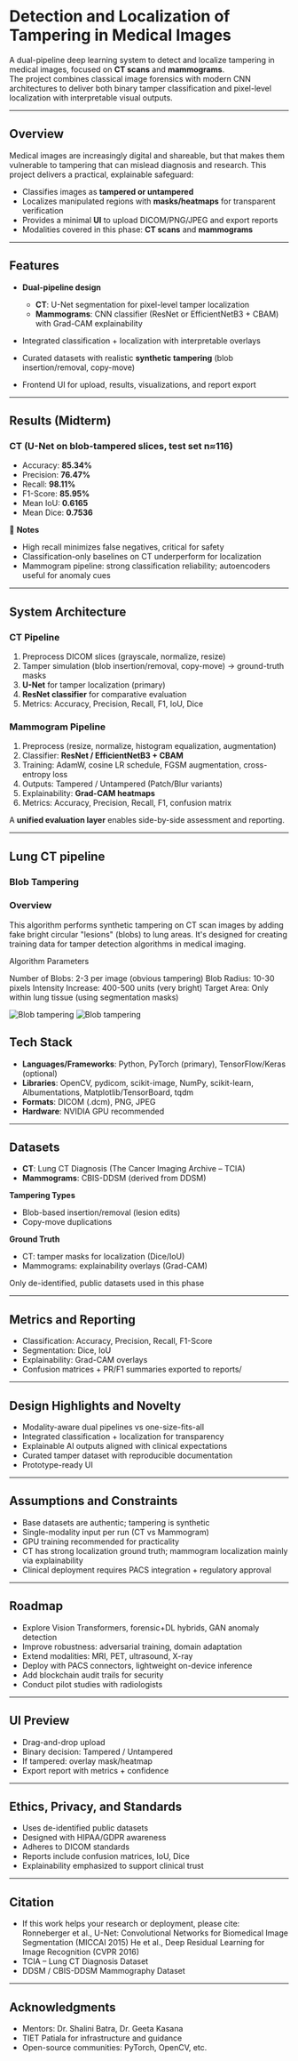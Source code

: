 # Detection and Localization of Tampering in Medical Images

A dual-pipeline deep learning system to detect and localize tampering in medical images, focused on **CT scans** and **mammograms**.  
The project combines classical image forensics with modern CNN architectures to deliver both binary tamper classification and pixel-level localization with interpretable visual outputs.

---

## Overview
Medical images are increasingly digital and shareable, but that makes them vulnerable to tampering that can mislead diagnosis and research. This project delivers a practical, explainable safeguard:

-  Classifies images as **tampered or untampered**  
-  Localizes manipulated regions with **masks/heatmaps** for transparent verification  
-  Provides a minimal **UI** to upload DICOM/PNG/JPEG and export reports  
-  Modalities covered in this phase: **CT scans** and **mammograms**  

---

## Features
- **Dual-pipeline design**  
  - **CT**: U-Net segmentation for pixel-level tamper localization  
  - **Mammograms**: CNN classifier (ResNet or EfficientNetB3 + CBAM) with Grad-CAM explainability  

- Integrated classification + localization with interpretable overlays  
- Curated datasets with realistic **synthetic tampering** (blob insertion/removal, copy-move)  
- Frontend UI for upload, results, visualizations, and report export  

---

## Results (Midterm)

### CT (U-Net on blob-tampered slices, test set n≈116)
- Accuracy: **85.34%**  
- Precision: **76.47%**  
- Recall: **98.11%**  
- F1-Score: **85.95%**  
- Mean IoU: **0.6165**  
- Mean Dice: **0.7536**

🔹 **Notes**  
- High recall minimizes false negatives, critical for safety  
- Classification-only baselines on CT underperform for localization  
- Mammogram pipeline: strong classification reliability; autoencoders useful for anomaly cues  

---

## System Architecture
### CT Pipeline
1. Preprocess DICOM slices (grayscale, normalize, resize)  
2. Tamper simulation (blob insertion/removal, copy-move) → ground-truth masks  
3. **U-Net** for tamper localization (primary)  
4. **ResNet classifier** for comparative evaluation  
5. Metrics: Accuracy, Precision, Recall, F1, IoU, Dice  

### Mammogram Pipeline
1. Preprocess (resize, normalize, histogram equalization, augmentation)  
2. Classifier: **ResNet / EfficientNetB3 + CBAM**  
3. Training: AdamW, cosine LR schedule, FGSM augmentation, cross-entropy loss  
4. Outputs: Tampered / Untampered (Patch/Blur variants)  
5. Explainability: **Grad-CAM heatmaps**  
6. Metrics: Accuracy, Precision, Recall, F1, confusion matrix  

A **unified evaluation layer** enables side-by-side assessment and reporting.  

---

## Lung CT pipeline

### Blob Tampering 

### Overview

This algorithm performs synthetic tampering on CT scan images by adding fake bright circular "lesions" (blobs) to lung areas. It's designed for creating training data for tamper detection algorithms in medical imaging.

Algorithm Parameters

Number of Blobs: 2-3 per image (obvious tampering)
Blob Radius: 10-30 pixels
Intensity Increase: 400-500 units (very bright)
Target Area: Only within lung tissue (using segmentation masks)

![Blob tampering](Blob_Tamper_flowchart.png)
![Blob tampering](Blob_tamper.png)


## Tech Stack
- **Languages/Frameworks**: Python, PyTorch (primary), TensorFlow/Keras (optional)  
- **Libraries**: OpenCV, pydicom, scikit-image, NumPy, scikit-learn, Albumentations, Matplotlib/TensorBoard, tqdm  
- **Formats**: DICOM (.dcm), PNG, JPEG  
- **Hardware**: NVIDIA GPU recommended  

---

## Datasets
- **CT**: Lung CT Diagnosis (The Cancer Imaging Archive – TCIA)  
- **Mammograms**: CBIS-DDSM (derived from DDSM)  

**Tampering Types**  
- Blob-based insertion/removal (lesion edits)  
- Copy-move duplications  

**Ground Truth**  
- CT: tamper masks for localization (Dice/IoU)  
- Mammograms: explainability overlays (Grad-CAM)  

Only de-identified, public datasets used in this phase  

---

## Metrics and Reporting

- Classification: Accuracy, Precision, Recall, F1-Score
- Segmentation: Dice, IoU
- Explainability: Grad-CAM overlays
- Confusion matrices + PR/F1 summaries exported to reports/

--- 

## Design Highlights and Novelty

- Modality-aware dual pipelines vs one-size-fits-all
- Integrated classification + localization for transparency
- Explainable AI outputs aligned with clinical expectations
- Curated tamper dataset with reproducible documentation
- Prototype-ready UI

---

## Assumptions and Constraints

- Base datasets are authentic; tampering is synthetic
- Single-modality input per run (CT vs Mammogram)
- GPU training recommended for practicality
- CT has strong localization ground truth; mammogram localization mainly via explainability
- Clinical deployment requires PACS integration + regulatory approval

---

## Roadmap

- Explore Vision Transformers, forensic+DL hybrids, GAN anomaly detection
- Improve robustness: adversarial training, domain adaptation
- Extend modalities: MRI, PET, ultrasound, X-ray
- Deploy with PACS connectors, lightweight on-device inference
- Add blockchain audit trails for security
- Conduct pilot studies with radiologists

---

## UI Preview

- Drag-and-drop upload
- Binary decision: Tampered / Untampered
- If tampered: overlay mask/heatmap
- Export report with metrics + confidence

---

## Ethics, Privacy, and Standards

- Uses de-identified public datasets
- Designed with HIPAA/GDPR awareness
- Adheres to DICOM standards
- Reports include confusion matrices, IoU, Dice
- Explainability emphasized to support clinical trust

---

## Citation

- If this work helps your research or deployment, please cite:
Ronneberger et al., U-Net: Convolutional Networks for Biomedical Image Segmentation (MICCAI 2015)
He et al., Deep Residual Learning for Image Recognition (CVPR 2016)
- TCIA – Lung CT Diagnosis Dataset
- DDSM / CBIS-DDSM Mammography Dataset

---

## Acknowledgments

- Mentors: Dr. Shalini Batra, Dr. Geeta Kasana
- TIET Patiala for infrastructure and guidance
- Open-source communities: PyTorch, OpenCV, etc.

